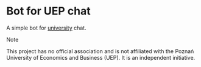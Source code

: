 # Bot for UEP chat
A simple bot for [university](https://ue.poznan.pl/) chat.

> [!Note]
> This project has no official association and is not affiliated with the Poznań University of Economics and Business (UEP). It is an independent initiative.
